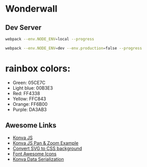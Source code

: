 # Wonderwall

## Dev Server

```bash
webpack --env.NODE_ENV=local --progress

webpack --env.NODE_ENV=dev --env.production=false --progress
```

# rainbox colors:

* Green: 05CE7C
* Light blue: 00B3E3
* Red: FF4338
* Yellow: FFC843
* Orange: FF6B00
* Purple: DA3AB3

## Awesome Links

* [Konva JS](https://konvajs.org/)
* [Konva JS Pan & Zoom Example](https://codepen.io/atindo23/pen/byZEpY)
* [Convert SVG to CSS background](https://yoksel.github.io/url-encoder/)
* [Font Awesome Icons](https://fontawesome.com/icons?d=gallery)
* [Konva Data Serialization](https://konvajs.org/docs/data_and_serialization/Best_Practices.html)

